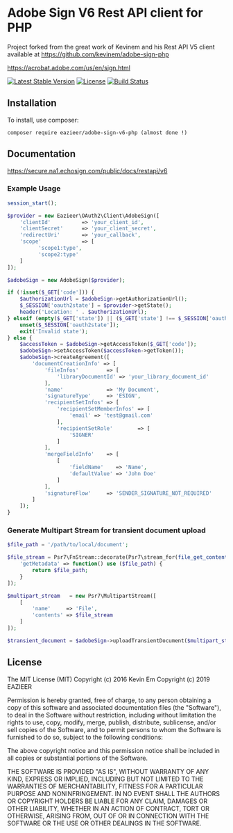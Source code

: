 # Adobe Sign V6 Rest API client for PHP

Project forked from the great work of Kevinem and his Rest API V5 client available at https://github.com/kevinem/adobe-sign-php

https://acrobat.adobe.com/us/en/sign.html

[![Latest Stable Version](https://poser.pugx.org/eazieer/adobe-sign-v6-php/v/stable?format=flat-square)](https://packagist.org/packages/eazieer/adobe-sign-v6-php)
[![License](https://poser.pugx.org/eazieer/adobe-sign-v6-php/license?format=flat-square)](https://packagist.org/packages/eazieer/adobe-sign-v6-php)
[![Build Status](https://travis-ci.org/eazieer/adobe-sign-v6-php.svg?branch=master)](https://travis-ci.org/eazieer/adobe-sign-v6-php)

## Installation

To install, use composer:

```
composer require eazieer/adobe-sign-v6-php (almost done !)
```

## Documentation

https://secure.na1.echosign.com/public/docs/restapi/v6

### Example Usage

```php
session_start();

$provider = new Eazieer\OAuth2\Client\AdobeSign([
    'clientId'          => 'your_client_id',
    'clientSecret'      => 'your_client_secret',
    'redirectUri'       => 'your_callback',
    'scope'             => [
          'scope1:type',
          'scope2:type'
    ]
]);

$adobeSign = new AdobeSign($provider);

if (!isset($_GET['code'])) {
    $authorizationUrl = $adobeSign->getAuthorizationUrl();
    $_SESSION['oauth2state'] = $provider->getState();
    header('Location: ' . $authorizationUrl);
} elseif (empty($_GET['state']) || ($_GET['state'] !== $_SESSION['oauth2state'])) {
    unset($_SESSION['oauth2state']);
    exit('Invalid state');
} else {
    $accessToken = $adobeSign->getAccessToken($_GET['code']);
    $adobeSign->setAccessToken($accessToken->getToken());
    $adobeSign->createAgreement([
        'documentCreationInfo' => [
            'fileInfos'         => [
                'libraryDocumentId' => 'your_library_document_id'
            ],
            'name'              => 'My Document',
            'signatureType'     => 'ESIGN',
            'recipientSetInfos' => [
                'recipientSetMemberInfos' => [
                    'email' => 'test@gmail.com'
                ],
                'recipientSetRole'        => [
                    'SIGNER'
                ]
            ],
            'mergeFieldInfo'    => [
                [
                    'fieldName'    => 'Name',
                    'defaultValue' => 'John Doe'
                ]
            ],
            'signatureFlow'     => 'SENDER_SIGNATURE_NOT_REQUIRED'
        ]
    ]);
}
```

### Generate Multipart Stream for transient document upload

```php
$file_path = '/path/to/local/document';

$file_stream = Psr7\FnStream::decorate(Psr7\stream_for(file_get_contents($file_path)), [
    'getMetadata' => function() use ($file_path) {
        return $file_path;
    }
]);

$multipart_stream   = new Psr7\MultipartStream([
    [
        'name'     => 'File',
        'contents' => $file_stream
    ]
]);

$transient_document = $adobeSign->uploadTransientDocument($multipart_stream);
```
## License

The MIT License (MIT)
Copyright (c) 2016 Kevin Em
Copyright (c) 2019 EAZIEER

Permission is hereby granted, free of charge, to any person obtaining a copy of this software and associated
documentation files (the "Software"), to deal in the Software without restriction, including without limitation
the rights to use, copy, modify, merge, publish, distribute, sublicense, and/or sell copies of the Software,
and to permit persons to whom the Software is furnished to do so, subject to the following conditions:

The above copyright notice and this permission notice shall be included in all copies or substantial portions of
the Software.

THE SOFTWARE IS PROVIDED "AS IS", WITHOUT WARRANTY OF ANY KIND, EXPRESS OR IMPLIED, INCLUDING BUT NOT LIMITED
TO THE WARRANTIES OF MERCHANTABILITY, FITNESS FOR A PARTICULAR PURPOSE AND NONINFRINGEMENT. IN NO EVENT SHALL
THE AUTHORS OR COPYRIGHT HOLDERS BE LIABLE FOR ANY CLAIM, DAMAGES OR OTHER LIABILITY, WHETHER IN AN ACTION OF
CONTRACT, TORT OR OTHERWISE, ARISING FROM, OUT OF OR IN CONNECTION WITH THE SOFTWARE OR THE USE OR OTHER DEALINGS
IN THE SOFTWARE.

